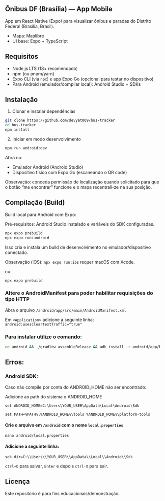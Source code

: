 ## Ônibus DF (Brasília) — App Mobile

App em React Native (Expo) para visualizar ônibus e paradas do Distrito Federal (Brasília, Brasil).

- Mapa: Maplibre
- UI base: Expo + TypeScript



## Requisitos

- Node.js LTS (18+ recomendado)
- npm (ou pnpm/yarn)
- Expo CLI (via `npx`) e app Expo Go (opcional para testar no dispositivo)
- Para Android (emulador/compilar local): Android Studio + SDKs

## Instalação

1) Clonar e instalar dependências

```bash
git clone https://github.com/devyat009/bus-tracker
cd bus-tracker
npm install
```

2) Iniciar em modo desenvolvimento

```bash
npm run android:dev
```

Abra no:
- Emulador Android (Android Studio)
- Dispositivo físico com Expo Go (escaneando o QR code)

Observação: conceda permissão de localização quando solicitado para que o botão “me encontrar” funcione e o mapa recentrali-ze na sua posição.

## Compilação (Build)

Build local para Android com Expo:

Pré-requisitos: Android Studio instalado e variáveis do SDK configuradas.

```bash
npx expo prebuild
npx expo run:android
```

Isso cria e instala um build de desenvolvimento no emulador/dispositivo conectado.

Observação (iOS): `npx expo run:ios` requer macOS com Xcode.

ou
```bash
npx expo prebuild
```

### Altere o AndroidManifest para poder habilitar requisições do tipo HTTP

Abra o arquivo `/android/app/src/main/AndroidManifest.xml`

Em `<Application>` adicione a seguinte linha: `android:usesCleartextTraffic="true"`

### Para instalar utilize o comando:

```bash
cd android && ./gradlew assembleRelease && adb install -r android/app/build/outputs/apk/release/app-release.apk
```

## Erros:

### Android SDK:
Caso não compile por conta do ANDROID_HOME não ser encontrado:

Adicione ao path do sistema o ANDROID_HOME
```
set ANDROID_HOME=C:\Users\YOUR_USER\AppData\Local\Android\Sdk

set PATH=%PATH%;%ANDROID_HOME%\tools %ANDROID_HOME%\platform-tools
```

#### Crie o arquivo em `/android` com o nome `local.properties`
```
nano android/local.properties
```
#### Adicione a seguinte linha:
```
sdk.dir=C:\\Users\\YOUR_USER\\AppData\\Local\\Android\\Sdk
```
`ctrl+O` para salvar, `Enter` e depois `ctrl-X` para sair.


## Licença

Este repositório é para fins educacionais/demonstração.
